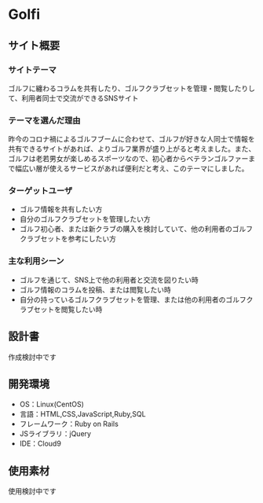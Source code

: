 # Golfi

## サイト概要
### サイトテーマ
ゴルフに纏わるコラムを共有したり、ゴルフクラブセットを管理・閲覧したりして、利用者同士で交流ができるSNSサイト

### テーマを選んだ理由
昨今のコロナ禍によるゴルフブームに合わせて、ゴルフが好きな人同士で情報を共有できるサイトがあれば、よりゴルフ業界が盛り上がると考えました。また、ゴルフは老若男女が楽しめるスポーツなので、初心者からベテランゴルファーまで幅広い層が使えるサービスがあれば便利だと考え、このテーマにしました。

### ターゲットユーザ
- ゴルフ情報を共有したい方
- 自分のゴルフクラブセットを管理したい方
- ゴルフ初心者、または新クラブの購入を検討していて、他の利用者のゴルフクラブセットを参考にしたい方

### 主な利用シーン
- ゴルフを通じて、SNS上で他の利用者と交流を図りたい時
- ゴルフ情報のコラムを投稿、または閲覧したい時
- 自分の持っているゴルフクラブセットを管理、または他の利用者のゴルフクラブセットを閲覧したい時

## 設計書
作成検討中です

## 開発環境
- OS：Linux(CentOS)
- 言語：HTML,CSS,JavaScript,Ruby,SQL
- フレームワーク：Ruby on Rails
- JSライブラリ：jQuery
- IDE：Cloud9

## 使用素材
使用検討中です